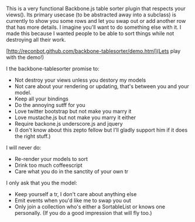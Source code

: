 This is a very functional Backbone.js table sorter plugin that respects your views(). Its primary usecase (to be abstracted away into a subclass) is currently to show you some rows and let you swap out or add another row that has more details. I imagine you'll want to do something else with it. I made this because I wanted people to be able to sort things while not destroying all their work.

[http://reconbot.github.com/backbone-tablesorter/demo.html](Lets play with the demo!)

I the backbone-tablesorter promise to:
  - Not destroy your views unless you destory my models
  - Not care about your rendering or updating, that's between you and your model.
  - Keep all your bindings
  - Do the annoying sutff for you
  - Love twitter bootstrap but not make you marry it
  - Love mustache.js but not make you marry it either
  - Require backone.js underscore.js and jquery 
  - (I don't know about this zepto fellow but I'll gladly support him if it does the right stuff.)

I will never do:
  - Re-render your models to sort
  - Drink too much coffeescript
  - Care what you do in the sanctity of your own tr

I only ask that you the model:
  - Keep yourself a tr, I don't care about anything else
  - Emit events when you'd like me to swap you out
  - Only join a collection who's either a SortableList or knows one personally. (If you do a good impression that will fly too.)

